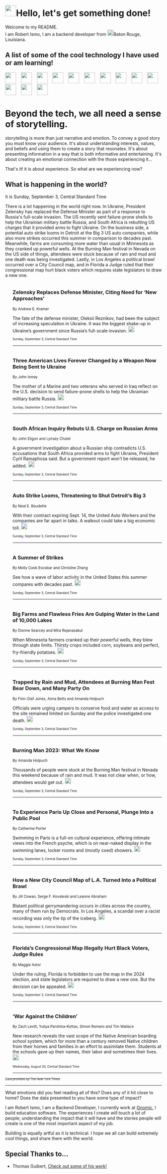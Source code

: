 <h1><img src="https://emojis.slackmojis.com/emojis/images/1643514375/3493/hot-coffee.gif?1643514375" width="35"/>Hello, let's get something done!</h1>

<p>Welcome to my README.<br/>
I am Robert Ismo, I am a backend developer from <img src="https://emojis.slackmojis.com/emojis/images/1638395689/50435/moulin_rouge.png?1638395689" width="20"/>Baton Rouge, Louisiana.</p>
<h2>A list of some of the cool technology I have used or am learning!</h2>
<p>
<img src="https://emojis.slackmojis.com/emojis/images/1643516091/21142/meow_bongotap.gif?1643516091" width="35" alt="">
<img src="https://img.shields.io/badge/Favorite%20Frontend%20Framework-SvelteKit-f83903" alt="">
<img src="https://img.shields.io/badge/Second%20Favorite-Vue-40b581" alt="">
<img src="https://img.shields.io/badge/Most%20Used%20Runtime-Nodejs-78b061" alt="">
<img src="https://emojis.slackmojis.com/emojis/images/1643517416/34482/fire.gif?1643517416" width="35" alt="">
<img src="https://img.shields.io/badge/Javascript%20But%20Better-Typescript-0078ca" alt="">
<img src="https://img.shields.io/badge/Favorite%20Language-Elixir-3e244d" alt="">
<img src="https://img.shields.io/badge/Containerize%20Everything-Docker-6ac9ef" alt="">
<img src="https://emojis.slackmojis.com/emojis/images/1643514596/5999/meow_party.gif?1643514596" width="35" alt="">
<img src="https://img.shields.io/badge/API%20Love%20Language-Graphql-de32a5" alt="">
<img src="https://img.shields.io/badge/Our%20Favorite%20Version%20Controller-Git-e94f33" alt="">
<img src="https://img.shields.io/badge/Favorite%20Database-Redis-d42d1d" alt="">
<img src="https://emojis.slackmojis.com/emojis/images/1643514559/5584/deployparrot.gif?1643514559" width="35" alt="">
<img src="https://img.shields.io/badge/Container%20Interstate-RabbitMQ-f66200" alt="">
<img src="https://img.shields.io/badge/Gotta%20Learn-Kubernetes-316adf" alt="">
<img src="https://img.shields.io/badge/Really%20Mature%20Now-WASM-654fef" alt="">
<img src="https://emojis.slackmojis.com/emojis/images/1666642497/61942/dance_vibe.gif?1666642497" width="35" alt="">
<img src="https://img.shields.io/badge/For%20My%20M1-ARM64-657d96" alt="">
<img src="https://img.shields.io/badge/Loving%20This%20So%20Much-TailwindCSS-17bcb5" alt="">
<img src="https://img.shields.io/badge/Cool%20Build%20Tool-Vite-f9cb24" alt="">
<img src="https://emojis.slackmojis.com/emojis/images/1669231376/62819/working-on-it.gif?1669231376" width="35" alt="">
<img src="https://img.shields.io/badge/Fun%20and%20Easy%20Database-MongoDB-5f8c49" alt="">
<img src="https://img.shields.io/badge/JS%20Life%20Support-NPM-c73737" alt="">
<img src="https://img.shields.io/badge/I%20Liked%20It-DynamoDB-0073b9" alt="">
<img src="https://emojis.slackmojis.com/emojis/images/1643514045/46/question.gif?1643514045" width="35" alt="">
<img src="https://img.shields.io/badge/cool-React-60d6f9" alt="">
<img src="https://img.shields.io/badge/Future%20Big%20Project-Lambda-f37e00" alt="">
<img src="https://img.shields.io/badge/NPM%20But%20Better-PNPM-f1aa07" alt="">
<img src="https://emojis.slackmojis.com/emojis/images/1643514943/9662/fbwow.gif?1643514943" width="35" alt="">
<img src="https://img.shields.io/badge/First%20Language-C-662079" alt="">
<img src="https://img.shields.io/badge/Where%20I%20Deploy%20Frontend-Vercel-000000" alt="">
<img src="https://img.shields.io/badge/Who%20Does%20not%20Want%20an%20App-Swift-f9492a" alt="">
<img src="https://emojis.slackmojis.com/emojis/images/1643514058/151/javascript.png?1643514058" width="35" alt="">
<img src="https://img.shields.io/badge/cool-Python-fbd542" alt="">
<img src="https://img.shields.io/badge/Favorite%20Something-Stripe-656cdc" alt="">
<img src="https://img.shields.io/badge/Of%20Course-HTML5-ed6327" alt="">
<img src="https://emojis.slackmojis.com/emojis/images/1660415405/60731/bomb.gif?1660415405" width="35" alt="">
<img src="https://img.shields.io/badge/hate-CSS-2964ec" alt="">
<img src="https://img.shields.io/badge/Learning-CircleCI-141215" alt="">
<img src="https://img.shields.io/badge/Learning-Rust-fbbb3b" alt="">
<img src="https://emojis.slackmojis.com/emojis/images/1660415397/60712/writing-hand.gif?1660415397" width="35" alt="">
<img src="https://img.shields.io/badge/Dev%20Browser%20of%20Choice-Firefox-cc4e26" alt="">
<img src="https://img.shields.io/badge/Recoverying%20From%20Windows-UNIX-1781e3" alt="">
<img src="https://img.shields.io/badge/LOVE-LogSeq-90c1c2" alt="">
<img src="https://emojis.slackmojis.com/emojis/images/1643514066/223/kirby.gif?1643514066" width="35" alt="">
<img src="https://img.shields.io/badge/Daily%20Driver-MacOS-e6e6e8" alt="">
<img src="https://img.shields.io/badge/Git%20Server-Github-000000" alt="">
<img src="https://img.shields.io/badge/enjoyable-EC2-f17428" alt="">
<img src="https://emojis.slackmojis.com/emojis/images/1643514239/2069/excited.gif?1643514239" width="35" alt="">
</p>
<h1>Beyond the tech, we all need a sense of storytelling.</h1>
<p>storytelling is more than just narrative and emotion. To convey a good story you must know your audience. It's about understanding interests, values, and beliefs and using them to create a story that resonates. It's about presenting information in a way that is both informative and entertaining. It's about creating an emotional connection with the those experiencing it...</p>
<p>That's it! it is about experience. So what are we experiencing now?</p>
<h2>What is happening in the world?</h2>
<p>It is Sunday, September 3, Central Standard Time</p>
<p>
There is a lot happening in the world right now. In Ukraine, President Zelensky has replaced the Defense Minister as part of a response to Russia&#39;s full-scale invasion. The US recently sent failure-prone shells to help the Ukrainian military battle Russia, and South Africa is rebutting US charges that it provided arms to fight Ukraine. On the business side, a potential auto strike looms in Detroit at the Big 3 US auto companies, while also more strikes occurred this summer in comparison to decades past. Meanwhile, farms are consuming more water than usual in Minnesota as they cranked up powerful wells. At the Burning Man festival in Nevada on the US side of things, attendees were stuck because of rain and mud and one death was being investigated. Lastly, in Los Angeles a political brawl occurred over a City Council map, and in Florida a Judge ruled that their congressional map hurt black voters which requires state legislators to draw a new one.</p>
<ol>
<img src="https://img.shields.io/badge/-world-blue" alt="">
<h3>Zelensky Replaces Defense Minister, Citing Need for ‘New Approaches’</h3>
<sub>By Andrew E. Kramer</sub>
<p>The fate of the defense minister, Oleksii Reznikov, had been the subject of increasing speculation in Ukraine. It was the biggest shake-up in Ukraine’s government since Russia’s full-scale invasion.  <a href="https://nyti.ms/48b3K9k"><img src="https://developer.nytimes.com/files/poweredby_nytimes_30b.png?v=1583354208352" height="20"></a></p>
<sub><sub>Sunday, September 3, Central Standard Time</sub></sub>
<hr/>
<img src="https://img.shields.io/badge/-us-blue" alt="">
<h3>Three American Lives Forever Changed by a Weapon Now Being Sent to Ukraine</h3>
<sub>By John Ismay</sub>
<p>The mother of a Marine and two veterans who served in Iraq reflect on the U.S. decision to send failure-prone shells to help the Ukrainian military battle Russia.  <a href="https://nyti.ms/3R3MOeE"><img src="https://developer.nytimes.com/files/poweredby_nytimes_30b.png?v=1583354208352" height="20"></a></p>
<sub><sub>Sunday, September 3, Central Standard Time</sub></sub>
<hr/>
<img src="https://img.shields.io/badge/-world-blue" alt="">
<h3>South African Inquiry Rebuts U.S. Charge on Russian Arms</h3>
<sub>By John Eligon and Lynsey Chutel</sub>
<p>A government investigation about a Russian ship contradicts U.S. accusations that South Africa provided arms to fight Ukraine, President Cyril Ramaphosa said. But a government report won’t be released, he added.  <a href="https://nyti.ms/44FehGJ"><img src="https://developer.nytimes.com/files/poweredby_nytimes_30b.png?v=1583354208352" height="20"></a></p>
<sub><sub>Sunday, September 3, Central Standard Time</sub></sub>
<hr/>
<img src="https://img.shields.io/badge/-business-blue" alt="">
<h3>Auto Strike Looms, Threatening to Shut Detroit’s Big 3</h3>
<sub>By Neal E. Boudette</sub>
<p>With their contract expiring Sept. 14, the United Auto Workers and the companies are far apart in talks. A walkout could take a big economic toll.  <a href="https://nyti.ms/3P5j3HS"><img src="https://developer.nytimes.com/files/poweredby_nytimes_30b.png?v=1583354208352" height="20"></a></p>
<sub><sub>Sunday, September 3, Central Standard Time</sub></sub>
<hr/>
<img src="https://img.shields.io/badge/-business-blue" alt="">
<h3>A Summer of Strikes</h3>
<sub>By Molly Cook Escobar and Christine Zhang</sub>
<p>See how a wave of labor activity in the United States this summer compares with decades past.  <a href="https://nyti.ms/3Z46LnN"><img src="https://developer.nytimes.com/files/poweredby_nytimes_30b.png?v=1583354208352" height="20"></a></p>
<sub><sub>Sunday, September 3, Central Standard Time</sub></sub>
<hr/>
<img src="https://img.shields.io/badge/-climate-blue" alt="">
<h3>Big Farms and Flawless Fries Are Gulping Water in the Land of 10,000 Lakes</h3>
<sub>By Dionne Searcey and Mira Rojanasakul</sub>
<p>When Minnesota farmers cranked up their powerful wells, they blew through state limits. Thirsty crops included corn, soybeans and perfect, fry-friendly potatoes.  <a href="https://nyti.ms/3Z9a399"><img src="https://developer.nytimes.com/files/poweredby_nytimes_30b.png?v=1583354208352" height="20"></a></p>
<sub><sub>Sunday, September 3, Central Standard Time</sub></sub>
<hr/>
<img src="https://img.shields.io/badge/-us-blue" alt="">
<h3>Trapped by Rain and Mud, Attendees at Burning Man Fest Bear Down, and Many Party On</h3>
<sub>By Finn-Olaf Jones, Anna Betts and Amanda Holpuch</sub>
<p>Officials were urging campers to conserve food and water as access to the site remained limited on Sunday and the police investigated one death.  <a href="https://nyti.ms/3PmbpKy"><img src="https://developer.nytimes.com/files/poweredby_nytimes_30b.png?v=1583354208352" height="20"></a></p>
<sub><sub>Sunday, September 3, Central Standard Time</sub></sub>
<hr/>
<img src="https://img.shields.io/badge/-us-blue" alt="">
<h3>Burning Man 2023: What We Know</h3>
<sub>By Amanda Holpuch</sub>
<p>Thousands of people were stuck at the Burning Man festival in Nevada this weekend because of rain and mud. It was not clear when, or how, attendees would get out.  <a href="https://nyti.ms/3YYKAiN"><img src="https://developer.nytimes.com/files/poweredby_nytimes_30b.png?v=1583354208352" height="20"></a></p>
<sub><sub>Sunday, September 3, Central Standard Time</sub></sub>
<hr/>
<img src="https://img.shields.io/badge/-world-blue" alt="">
<h3>To Experience Paris Up Close and Personal, Plunge Into a Public Pool</h3>
<sub>By Catherine Porter</sub>
<p>Swimming in Paris is a full-on cultural experience, offering intimate views into the French psyche, which is on near-naked display in the swimming lanes, locker rooms and (mostly coed) showers.  <a href="https://nyti.ms/3R6wfyW"><img src="https://developer.nytimes.com/files/poweredby_nytimes_30b.png?v=1583354208352" height="20"></a></p>
<sub><sub>Sunday, September 3, Central Standard Time</sub></sub>
<hr/>
<img src="https://img.shields.io/badge/-us-blue" alt="">
<h3>How a New City Council Map of L.A. Turned Into a Political Brawl</h3>
<sub>By Jill Cowan, Serge F. Kovaleski and Leanne Abraham</sub>
<p>Blatant political gerrymandering occurs in cities across the country, many of them run by Democrats. In Los Angeles, a scandal over a racist recording was only the tip of the iceberg.  <a href="https://nyti.ms/3QZCHaO"><img src="https://developer.nytimes.com/files/poweredby_nytimes_30b.png?v=1583354208352" height="20"></a></p>
<sub><sub>Sunday, September 3, Central Standard Time</sub></sub>
<hr/>
<img src="https://img.shields.io/badge/-us-blue" alt="">
<h3>Florida’s Congressional Map Illegally Hurt Black Voters, Judge Rules</h3>
<sub>By Maggie Astor</sub>
<p>Under the ruling, Florida is forbidden to use the map in the 2024 election, and state legislators are required to draw a new one. But the decision can be appealed.  <a href="https://nyti.ms/3L3fa56"><img src="https://developer.nytimes.com/files/poweredby_nytimes_30b.png?v=1583354208352" height="20"></a></p>
<sub><sub>Sunday, September 3, Central Standard Time</sub></sub>
<hr/>
<img src="https://img.shields.io/badge/-us-blue" alt="">
<h3>‘War Against the Children’</h3>
<sub>By Zach Levitt, Yuliya Parshina-Kottas, Simon Romero and Tim Wallace</sub>
<p>New research reveals the vast scope of the Native American boarding school system, which for more than a century removed Native children from their homes and families in an effort to assimilate them. Students at the schools gave up their names, their labor and sometimes their lives.  <a href="https://nyti.ms/3qXvm0D"><img src="https://developer.nytimes.com/files/poweredby_nytimes_30b.png?v=1583354208352" height="20"></a></p>
<sub><sub>Wednesday, August 30, Central Standard Time</sub></sub>
<hr/>
</ol>
<a href="https://developer.nytimes.com"><sub><sub>Data provided by The New York Times</sub></sub></a>
<hr/>
<p>What emotions did you feel reading all of this? Does any of it hit close to home? Does the data presented to you have some type of impact?</p>
<p>I am Robert Ismo, I am a Backend Developer, I currently work at <a href="https://gnomic.education/">Gnomic</a>, I build education software. The experiences I create will touch a lot of people; understanding the impact that it will have and the stories people will create is one of the most important aspect of my job.</p>
<p>Building is equally artful as it is technical. I hope we all can build extremely cool things, and share them with the world.</p>
<h2>Special Thanks to...</h2>
<ul>
<li>Thomas Guibert, <a href="https://github.com/thmsgbrt/thmsgbrt">Check out some of his work!</a></li>
</ul>